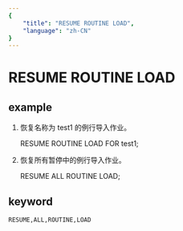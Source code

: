 ```yaml
---
{
    "title": "RESUME ROUTINE LOAD",
    "language": "zh-CN"
}
---
```


<!-- 
Licensed to the Apache Software Foundation (ASF) under one
or more contributor license agreements.  See the NOTICE file
distributed with this work for additional information
regarding copyright ownership.  The ASF licenses this file
to you under the Apache License, Version 2.0 (the
"License"); you may not use this file except in compliance
with the License.  You may obtain a copy of the License at

  http://www.apache.org/licenses/LICENSE-2.0

Unless required by applicable law or agreed to in writing,
software distributed under the License is distributed on an
"AS IS" BASIS, WITHOUT WARRANTIES OR CONDITIONS OF ANY
KIND, either express or implied.  See the License for the
specific language governing permissions and limitations
under the License.
-->

# RESUME ROUTINE LOAD
## example

1. 恢复名称为 test1 的例行导入作业。

    RESUME ROUTINE LOAD FOR test1;

2. 恢复所有暂停中的例行导入作业。

    RESUME ALL ROUTINE LOAD;

## keyword

    RESUME,ALL,ROUTINE,LOAD

